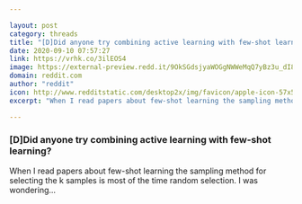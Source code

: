 ```yaml
---

layout: post
category: threads
title: "[D]Did anyone try combining active learning with few-shot learning?"
date: 2020-09-10 07:57:27
link: https://vrhk.co/3ilEOS4
image: https://external-preview.redd.it/9OkSGdsjyaWOGgNWWeMqQ7yBz3u_dI8uSNOW5k3Ae78.jpg?width=678&height=354.97382199&auto=webp&crop=678:354.97382199,smart&s=72c0897f674ee305d5d939fa3615a21db7ef892c
domain: reddit.com
author: "reddit"
icon: http://www.redditstatic.com/desktop2x/img/favicon/apple-icon-57x57.png
excerpt: "When I read papers about few-shot learning the sampling method for selecting the k samples is most of the time random selection. I was wondering..."

---
```


### [D]Did anyone try combining active learning with few-shot learning?

When I read papers about few-shot learning the sampling method for selecting the k samples is most of the time random selection. I was wondering...